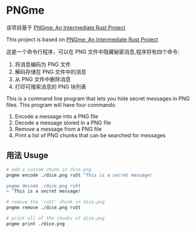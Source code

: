 # PNGme

该项目基于 [PNGme: An Intermediate Rust Project](https://picklenerd.github.io/pngme_book/introduction.html) 

This project is based on [PNGme: An Intermediate Rust Project](https://picklenerd.github.io/pngme_book/introduction.html)

这是一个命令行程序，可以在 PNG 文件中隐藏秘密消息,程序将有四个命令:

1. 
   将消息编码为 PNG 文件
2. 
   解码存储在 PNG 文件中的消息
3. 
   从 PNG 文件中删除消息
4. 
   打印可搜索消息的 PNG 块列表

This is a command line program that lets you hide secret messages in PNG files. This program will have four commands:

1. Encode a message into a PNG file
2. Decode a message stored in a PNG file
3. Remove a message from a PNG file
4. Print a list of PNG chunks that can be searched for messages

## 用法 Usuge

```bash
# add a custom chunk in dice.png
pngme encode ./dice.png ruSt "This is a secret message!

pngme decode ./dice.png ruSt
> "This is a secret message!

# remove the 'ruSt' chunk in dice.png
pngme remove ./dice.png ruSt

# print all of the chunks of dice.png
pngme print ./dice.png
```

